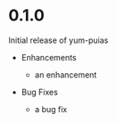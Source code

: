 # 0.1.0

Initial release of yum-puias

* Enhancements
  * an enhancement

* Bug Fixes
  * a bug fix
